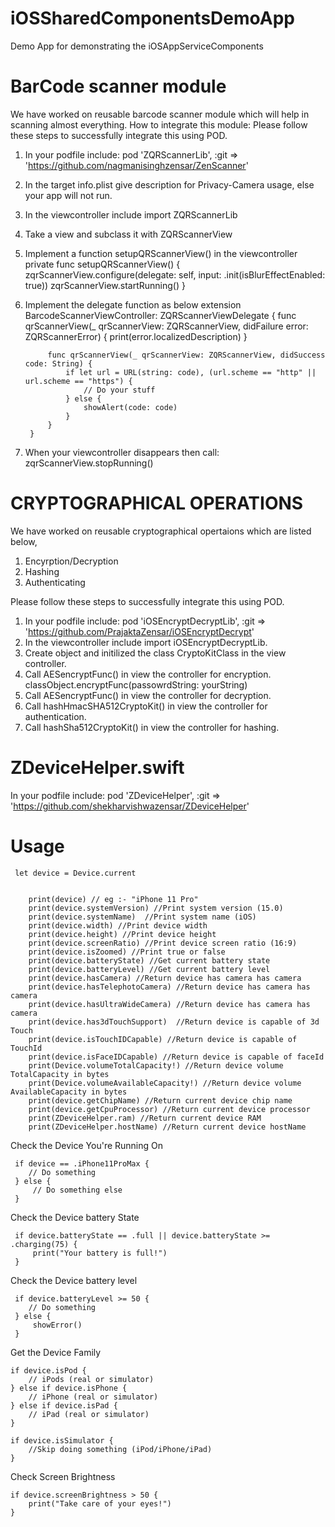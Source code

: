 # iOSSharedComponentsDemoApp
Demo App for demonstrating the iOSAppServiceComponents

# BarCode scanner module
We have worked on reusable barcode scanner module which will help in scanning almost everything.
How to integrate this module:
Please follow these steps to successfully integrate this using POD.

1. In your podfile include: pod 'ZQRScannerLib', :git => 'https://github.com/nagmanisinghzensar/ZenScanner'
2. In the target info.plist give description for Privacy-Camera usage, else your app will not run.
3. In the viewcontroller include import ZQRScannerLib
4. Take a view and subclass it with ZQRScannerView
5. Implement a function setupQRScannerView() in the viewcontroller
        private func setupQRScannerView() {
            zqrScannerView.configure(delegate: self, input: .init(isBlurEffectEnabled: true))
            zqrScannerView.startRunning()
        }
6. Implement the delegate function as below
        extension BarcodeScannerViewController: ZQRScannerViewDelegate {
            func qrScannerView(_ qrScannerView: ZQRScannerView, didFailure error: ZQRScannerError) {
                print(error.localizedDescription)
            }

            func qrScannerView(_ qrScannerView: ZQRScannerView, didSuccess code: String) {
                if let url = URL(string: code), (url.scheme == "http" || url.scheme == "https") {
                    // Do your stuff
                } else {
                    showAlert(code: code)
                }
            }
        }
        
7. When your viewcontroller disappears then call:
        zqrScannerView.stopRunning()
     
        
# CRYPTOGRAPHICAL OPERATIONS
We have worked on reusable cryptographical opertaions which are listed below,
1. Encyrption/Decryption
2. Hashing
3. Authenticating 

Please follow these steps to successfully integrate this using POD.

1. In your podfile include: pod 'iOSEncryptDecryptLib', :git => 'https://github.com/PrajaktaZensar/iOSEncryptDecrypt'
2. In the viewcontroller include import iOSEncryptDecryptLib.
3. Create object and initilized the class CryptoKitClass in the view controller.
4. Call AESencryptFunc() in view the controller for encryption.
        classObject.encryptFunc(passowrdString: yourString)
5. Call AESencryptFunc() in view the controller for decryption.
6. Call hashHmacSHA512CryptoKit() in view the controller for authentication.
7. Call hashSha512CryptoKit() in view the controller for hashing.




# ZDeviceHelper.swift

In your podfile include: pod 'ZDeviceHelper', :git => 'https://github.com/shekharvishwazensar/ZDeviceHelper'

# Usage
     let device = Device.current

        
        print(device) // eg :- "iPhone 11 Pro"
        print(device.systemVersion) //Print system version (15.0)
        print(device.systemName)  //Print system name (iOS)
        print(device.width) //Print device width                
        print(device.height) //Print device height
        print(device.screenRatio) //Print device screen ratio (16:9)
        print(device.isZoomed) //Print true or false
        print(device.batteryState) //Get current battery state
        print(device.batteryLevel) //Get current battery level
        print(device.hasCamera) //Return device has camera has camera
        print(device.hasTelephotoCamera) //Return device has camera has camera
        print(device.hasUltraWideCamera) //Return device has camera has camera
        print(device.has3dTouchSupport)  //Return device is capable of 3d Touch
        print(device.isTouchIDCapable) //Return device is capable of TouchId
        print(device.isFaceIDCapable) //Return device is capable of faceId
        print(Device.volumeTotalCapacity!) //Return device volume TotalCapacity in bytes
        print(Device.volumeAvailableCapacity!) //Return device volume AvailableCapacity in bytes
        print(device.getChipName) //Return current device chip name
        print(device.getCpuProcessor) //Return current device processor
        print(ZDeviceHelper.ram) //Return current device RAM
        print(ZDeviceHelper.hostName) //Return current device hostName

Check the Device You're Running On    

     if device == .iPhone11ProMax {
        // Do something
     } else {
         // Do something else
     }

Check the Device battery State 

     if device.batteryState == .full || device.batteryState >= .charging(75) {
         print("Your battery is full!")
     }

Check the Device battery level 

     if device.batteryLevel >= 50 {
        // Do something
     } else {
         showError()
     }

Get the Device Family    

    if device.isPod {
        // iPods (real or simulator)
    } else if device.isPhone {
        // iPhone (real or simulator)
    } else if device.isPad {
        // iPad (real or simulator)
    }   

    if device.isSimulator {
        //Skip doing something (iPod/iPhone/iPad)
    }

Check Screen Brightness

    if device.screenBrightness > 50 {
        print("Take care of your eyes!")
    }